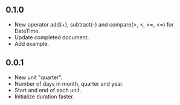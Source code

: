 ## 0.1.0
- New operator add(+), subtract(-) and compare(>, <, >=, <=) for DateTime.
- Update completed document.
- Add example.
## 0.0.1
- New unit "quarter".
- Number of days in month, quarter and year.
- Start and end of each unit.
- Initialize duration faster.
